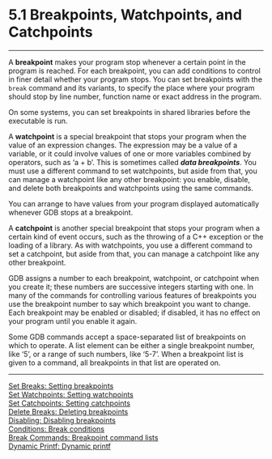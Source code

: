# 5.1 Breakpoints, Watchpoints, and Catchpoints

----

A **breakpoint** makes your program stop whenever a certain point in the program is reached. For each breakpoint, you can add conditions to control in finer detail whether your program stops. You can set breakpoints with the ``break`` command and its variants, to specify the place where your program should stop by line number, function name or exact address in the program.

On some systems, you can set breakpoints in shared libraries before the executable is run.

A **watchpoint** is a special breakpoint that stops your program when the value of an expression changes. The expression may be a value of a variable, or it could involve values of one or more variables combined by operators, such as ‘a + b’. This is sometimes called _**data breakpoints**_. You must use a different command to set watchpoints, but aside from that, you can manage a watchpoint like any other breakpoint: you enable, disable, and delete both breakpoints and watchpoints using the same commands.

You can arrange to have values from your program displayed automatically whenever GDB stops at a breakpoint.

A **catchpoint** is another special breakpoint that stops your program when a certain kind of event occurs, such as the throwing of a C++ exception or the loading of a library. As with watchpoints, you use a different command to set a catchpoint, but aside from that, you can manage a catchpoint like any other breakpoint.

GDB assigns a number to each breakpoint, watchpoint, or catchpoint when you create it; these numbers are successive integers starting with one. In many of the commands for controlling various features of breakpoints you use the breakpoint number to say which breakpoint you want to change. Each breakpoint may be enabled or disabled; if disabled, it has no effect on your program until you enable it again.

Some GDB commands accept a space-separated list of breakpoints on which to operate. A list element can be either a single breakpoint number, like ‘5’, or a range of such numbers, like ‘5-7’. When a breakpoint list is given to a command, all breakpoints in that list are operated on.

----

[Set Breaks: Setting breakpoints](./5_1_1_Setting_Breakpoints.md)<br />
[Set Watchpoints: Setting watchpoints](./5_1_2_Setting_Watchpoints.md)<br />
[Set Catchpoints: Setting catchpoints](./5_1_3_Setting_Catchpoints.md)<br />
[Delete Breaks: Deleting breakpoints](./5_1_4_Deleting_Breakpoints.md)<br />
[Disabling: Disabling breakpoints](./5_1_5_Disabling_Breakpoints.md)<br />
[Conditions: Break conditions](./5_1_6_Break_Conditions.md)<br />
[Break Commands: Breakpoint command lists](./5_1_7_Breakpoint_Commands.md)<br />
[Dynamic Printf: Dynamic printf](./5_1_8_Dynamic_Printf.md)<br />
